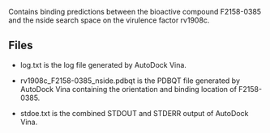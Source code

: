 Contains binding predictions between the bioactive compound F2158-0385 and the nside search space on the virulence factor rv1908c.

## Files

- log.txt is the log file generated by AutoDock Vina.

- rv1908c_F2158-0385_nside.pdbqt is the PDBQT file generated by AutoDock Vina containing the orientation and binding location of F2158-0385.

- stdoe.txt is the combined STDOUT and STDERR output of AutoDock Vina.

